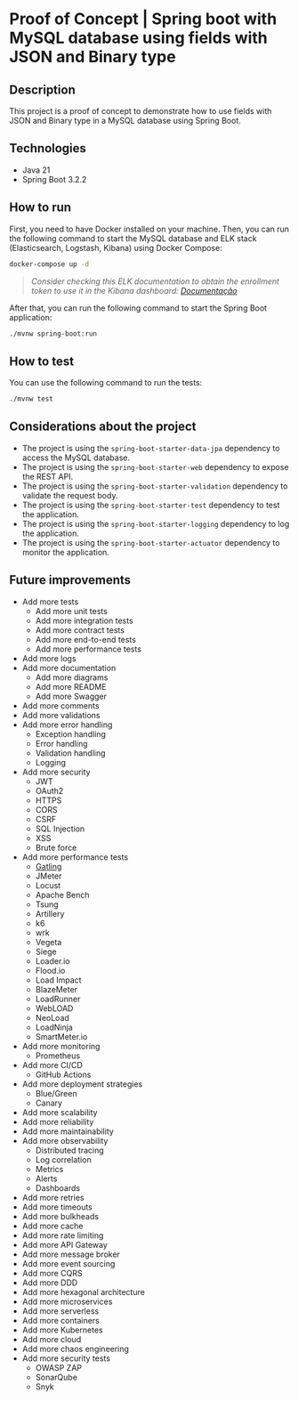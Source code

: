 # Proof of Concept | Spring boot with MySQL database using fields with JSON and Binary type

## Description
This project is a proof of concept to demonstrate how to use fields with JSON and Binary type in a MySQL database using Spring Boot.

## Technologies
- Java 21
- Spring Boot 3.2.2

## How to run
First, you need to have Docker installed on your machine. Then, you can run the following command to start the MySQL database and ELK stack (Elasticsearch, Logstash, Kibana) using Docker Compose:
```bash
docker-compose up -d
```

> _Consider checking this ELK documentation to obtain the enrollment token to use it in the Kibana dashboard: [Documentação](https://www.elastic.co/guide/en/elasticsearch/reference/current/docker.html)_

After that, you can run the following command to start the Spring Boot application:
```bash
./mvnw spring-boot:run
```

## How to test
You can use the following command to run the tests:
```bash
./mvnw test
```

## Considerations about the project
- The project is using the `spring-boot-starter-data-jpa` dependency to access the MySQL database.
- The project is using the `spring-boot-starter-web` dependency to expose the REST API.
- The project is using the `spring-boot-starter-validation` dependency to validate the request body.
- The project is using the `spring-boot-starter-test` dependency to test the application.
- The project is using the `spring-boot-starter-logging` dependency to log the application.
- The project is using the `spring-boot-starter-actuator` dependency to monitor the application.

## Future improvements
- Add more tests
  - Add more unit tests
  - Add more integration tests
  - Add more contract tests
  - Add more end-to-end tests
  - Add more performance tests
- Add more logs
- Add more documentation
  - Add more diagrams
  - Add more README
  - Add more Swagger
- Add more comments
- Add more validations
- Add more error handling
  - Exception handling
  - Error handling
  - Validation handling
  - Logging
- Add more security
  - JWT
  - OAuth2
  - HTTPS
  - CORS
  - CSRF
  - SQL Injection
  - XSS
  - Brute force
- Add more performance tests
  - [Gatling](https://github.com/gatling/gatling-funspec-demo)
  - JMeter
  - Locust
  - Apache Bench
  - Tsung
  - Artillery
  - k6
  - wrk
  - Vegeta
  - Siege
  - Loader.io
  - Flood.io
  - Load Impact
  - BlazeMeter
  - LoadRunner
  - WebLOAD
  - NeoLoad
  - LoadNinja
  - SmartMeter.io
- Add more monitoring
  - Prometheus
- Add more CI/CD
  - GitHub Actions
- Add more deployment strategies
  - Blue/Green
  - Canary
- Add more scalability
- Add more reliability
- Add more maintainability
- Add more observability
  - Distributed tracing
  - Log correlation
  - Metrics
  - Alerts
  - Dashboards
- Add more retries
- Add more timeouts
- Add more bulkheads
- Add more cache
- Add more rate limiting
- Add more API Gateway
- Add more message broker
- Add more event sourcing
- Add more CQRS
- Add more DDD
- Add more hexagonal architecture
- Add more microservices
- Add more serverless
- Add more containers
- Add more Kubernetes
- Add more cloud
- Add more chaos engineering
- Add more security tests
  - OWASP ZAP
  - SonarQube
  - Snyk
